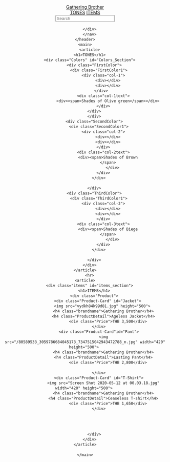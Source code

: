 <!DOCTYPE html>
<html lang="en">
<head>
    <meta charset="UTF-8">
    <meta http-equiv="X-UA-Compatible" content="IE=edge">
    <meta name="viewport" content="width=device-width, initial-scale=1.0">
    <title>Document</title>
    <link href="/style.css" rel="stylesheet">
    <link rel="preconnect" href="https://fonts.googleapis.com">
<link rel="preconnect" href="https://fonts.gstatic.com" crossorigin>
<link href="https://fonts.googleapis.com/css2?family=Hubballi&display=swap" rel="stylesheet">
<link rel="preconnect" href="https://fonts.googleapis.com">
<link rel="preconnect" href="https://fonts.gstatic.com" crossorigin>
<link href="https://fonts.googleapis.com/css2?family=Lato:ital,wght@1,700&display=swap" rel="stylesheet">
</head>
<body>
    <header>
        <nav>
            <div class="Logo"><a href="#">Gathering Brother</a></div>
            <div class="topnav">
                <div class="menu">
                    <a href="#">TONES</a>
                    <a href="#items_section">ITEMS</a>
                </div>
                <div class="searchbar">
                     <form>
                         <label for="search"></label>
                         <input type="text" placeholder="Search" id="search" name="search" list="choosesearch" >
                         <datalist id="choosesearch">
                             <option value="Jacket"></option>
                             <option value="Pant"></option>
                             <option value="T-Shirt"></option>
                         </datalist>
                     </form>
                </div>
               
        </div>
        </nav>
    </header>
    <main>
        <article>
        <h1>TONES</h1>
        <div class="Colors" id="Colors_Section">
            <div class="FirstColor">
                <div class="FirstColor1">
                    <div class="col-1">
                        <div></div>
                        <div></div>
                    </div>  
                    <div class="col-1text">
                        <div><span>Shades of Olive green</span></div>
                    </div>
            </div>
            </div>
            <div class="SecondColor">
                <div class="SecondColor1">
                    <div class="col-2">
                        <div></div>
                        <div></div>
                    </div>
                    <div class="col-2text">
                        <div><span>Shades of Brown
                        </span>
                            </div>
                    </div>
                </div>
                  
            </div>
            <div class="ThirdColor">
                <div class="ThirdColor1">
                    <div class="col-3">
                        <div></div>
                        <div></div>
                    </div>
                    <div class="col-3text">
                        <div><span>Shades of Biege
                        </span>
                            </div>
                    </div>
                </div>
                  
            </div>
        </div>
    </article>
        <hr>
    <article>
        <div class="items" id="items_section">
            <h1>ITEMS</h1>
            <div class="Product">
                <div class="Product-Card" id="Jacket"> 
                    <img src="vydkh84k99d81.jpg" height="500"> 
                    <h4 class="brandname">Gathering Brother</h4>
                    <h4 class="ProductDetail">Ageless Jacket</h4>
                        <div class="Price">THB 3,500</div>
                </div>
                <div class="Product-Card"id="Pant">
                    <img src="/80589533_3059786684045173_7347515042943472788_n.jpg" width="420" height="500"> 
                    <h4 class="brandname">Gathering Brother</h4>
                    <h4 class="ProductDetail">Lasting Pant</h4>
                        <div class="Price">THB 2,800</div>

                </div>
                <div class="Product-Card" id="T-Shirt">
                    <img src="Screen Shot 2020-05-12 at 00.03.18.jpg" width="420" height="500"> 
                    <h4 class="brandname">Gathering Brother</h4>
                    <h4 class="ProductDetail">Ceaseless T-shirt</h4>
                        <div class="Price">THB 1,650</div>
                </div>
                
                
            
                
            </div>
        </div>
    </article>

    </main>
</body>
</html>
